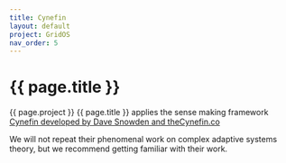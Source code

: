 ```yaml
---
title: Cynefin
layout: default
project: GridOS
nav_order: 5
---
```


# {{ page.title }}

{{ page.project }} {{ page.title }} applies the sense making framework [Cynefin developed by Dave Snowden and theCynefin.co](https://thecynefin.co/about-us/about-cynefin-framework/)

We will not repeat their phenomenal work on complex adaptive systems theory, but we recommend getting familiar with their work.
